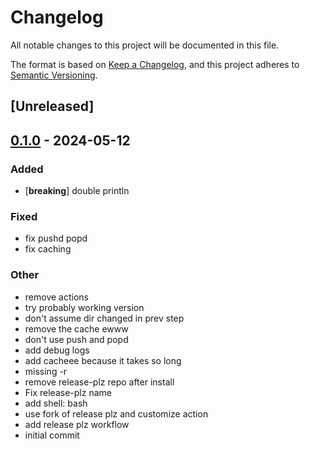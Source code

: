# Changelog
All notable changes to this project will be documented in this file.

The format is based on [Keep a Changelog](https://keepachangelog.com/en/1.0.0/),
and this project adheres to [Semantic Versioning](https://semver.org/spec/v2.0.0.html).

## [Unreleased]

## [0.1.0](https://github.com/zvolin/test-release-plz/releases/tag/v0.1.0) - 2024-05-12

### Added
- [**breaking**] double println

### Fixed
- fix pushd popd
- fix caching

### Other
- remove actions
- try probably working version
- don't assume dir changed in prev step
- remove the cache ewww
- don't use push and popd
- add debug logs
- add cacheee because it takes so long
- missing -r
- remove release-plz repo after install
- Fix release-plz name
- add shell: bash
- use fork of release plz and customize action
- add release plz workflow
- initial commit
